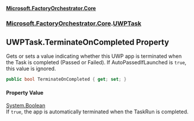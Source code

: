 #### [Microsoft.FactoryOrchestrator.Core](./Microsoft-FactoryOrchestrator-Core.md 'Microsoft.FactoryOrchestrator.Core')
### [Microsoft.FactoryOrchestrator.Core](./Microsoft-FactoryOrchestrator-Core.md 'Microsoft.FactoryOrchestrator.Core').[UWPTask](./Microsoft-FactoryOrchestrator-Core-UWPTask.md 'Microsoft.FactoryOrchestrator.Core.UWPTask')
## UWPTask.TerminateOnCompleted Property
Gets or sets a value indicating whether this UWP app is terminated when the Task is completed (Passed or Failed). If AutoPassedIfLaunched is `true`, this value is ignored.  
```csharp
public bool TerminateOnCompleted { get; set; }
```
#### Property Value
[System.Boolean](https://docs.microsoft.com/en-us/dotnet/api/System.Boolean 'System.Boolean')  
If `true`, the app is automatically terminated when the TaskRun is completed.  
